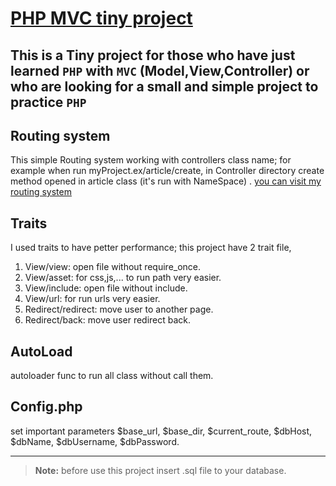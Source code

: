 # [PHP MVC tiny project](https://github.com/MahdiSanaeifar/Tiny-PHP-MVC)

[comment]: <> (## Created by: [Mahdi Sanaeifar]&#40;https://github.com/MahdiSanaeifar&#41;)

This is a Tiny project for those who have just learned `PHP` with `MVC` (Model,View,Controller) or who are looking for a
small and simple project to practice `PHP`
---


## Routing system

This simple Routing system working with controllers class name; for example when run myProject.ex/article/create, in
Controller directory create method opened in article class (it's run with NameSpace)
. [you can visit my routing system](https://github.com/MahdiSanaeifar/Tiny-PHP-MVC/blob/master/system/router/Routing.php)

## Traits

I used traits to have petter performance; this project have 2 trait file,

1. View/view: open file without require_once.
2. View/asset: for css,js,... to run path very easier.
3. View/include: open file without include.
4. View/url: for run urls very easier.
5. Redirect/redirect: move user to another page.
6. Redirect/back: move user redirect back.

## AutoLoad

autoloader func to run all class without call them.

## Config.php

set important parameters $base_url, $base_dir, $current_route, $dbHost, $dbName, $dbUsername, $dbPassword.

---
> __Note:__ before use this project insert .sql file to your database.


<!-- THIS FILE IS GENERATED BY https://github.com/MahdiSanaeifar/Tiny-PHP-MVC -->

